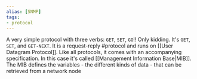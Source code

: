 ```yaml
---
alias: [SNMP]
tags:
- protocol
---
```

A very simple protocol with three verbs: `GET`, `SET`, `GO`!! Only kidding. It's `GET`, `SET`, and `GET-NEXT`. It is a request-reply #protocol and runs on [[User Datagram Protocol]]. Like all protocols, it comes with an accompanying specification. In this case it's called [[Management Information Base|MIB]]. The MIB defines the variables - the different kinds of data - that can be retrieved from a network node